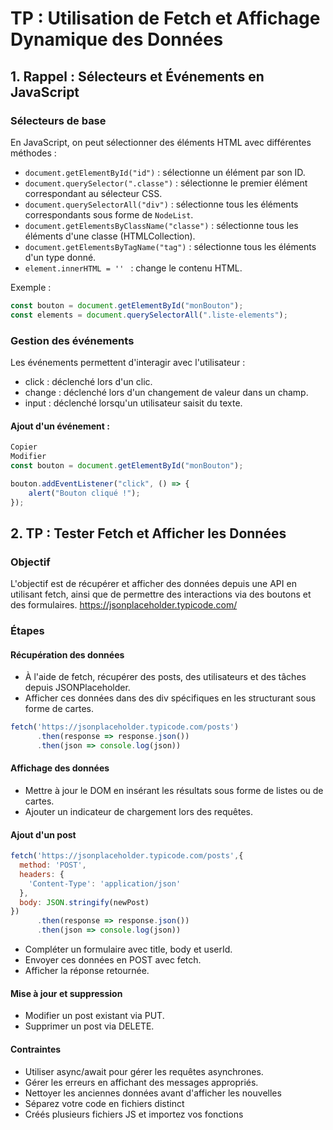 # TP : Utilisation de Fetch et Affichage Dynamique des Données

## 1. Rappel : Sélecteurs et Événements en JavaScript

### Sélecteurs de base

En JavaScript, on peut sélectionner des éléments HTML avec différentes méthodes :

- `document.getElementById("id")` : sélectionne un élément par son ID.
- `document.querySelector(".classe")` : sélectionne le premier élément correspondant au sélecteur CSS.
- `document.querySelectorAll("div")` : sélectionne tous les éléments correspondants sous forme de `NodeList`.
- `document.getElementsByClassName("classe")` : sélectionne tous les éléments d'une classe (HTMLCollection).
- `document.getElementsByTagName("tag")` : sélectionne tous les éléments d'un type donné.
- `element.innerHTML = '' ` : change le contenu HTML.

Exemple :
```js
const bouton = document.getElementById("monBouton");
const elements = document.querySelectorAll(".liste-elements");
```

### Gestion des événements

Les événements permettent d'interagir avec l'utilisateur :

- click : déclenché lors d'un clic.
- change : déclenché lors d'un changement de valeur dans un champ.
- input : déclenché lorsqu'un utilisateur saisit du texte.

#### Ajout d'un événement :

```js
Copier
Modifier
const bouton = document.getElementById("monBouton");

bouton.addEventListener("click", () => {
    alert("Bouton cliqué !");
});
```
## 2. TP : Tester Fetch et Afficher les Données

### Objectif
L'objectif est de récupérer et afficher des données depuis une API en utilisant fetch, ainsi que de permettre des interactions via des boutons et des formulaires.
https://jsonplaceholder.typicode.com/

### Étapes
#### Récupération des données

- À l'aide de fetch, récupérer des posts, des utilisateurs et des tâches depuis JSONPlaceholder.
- Afficher ces données dans des div spécifiques en les structurant sous forme de cartes.

```js
fetch('https://jsonplaceholder.typicode.com/posts')
      .then(response => response.json())
      .then(json => console.log(json))
```

#### Affichage des données

- Mettre à jour le DOM en insérant les résultats sous forme de listes ou de cartes.
- Ajouter un indicateur de chargement lors des requêtes.

#### Ajout d'un post


```js
fetch('https://jsonplaceholder.typicode.com/posts',{
  method: 'POST',
  headers: {
    'Content-Type': 'application/json'
  },
  body: JSON.stringify(newPost)
})
      .then(response => response.json())
      .then(json => console.log(json))
```
- Compléter un formulaire avec title, body et userId.
- Envoyer ces données en POST avec fetch.
- Afficher la réponse retournée.

#### Mise à jour et suppression

- Modifier un post existant via PUT.
- Supprimer un post via DELETE.

#### Contraintes
- Utiliser async/await pour gérer les requêtes asynchrones.
- Gérer les erreurs en affichant des messages appropriés.
- Nettoyer les anciennes données avant d'afficher les nouvelles
- Séparez votre code en fichiers distinct
- Créés plusieurs fichiers JS et importez vos fonctions
